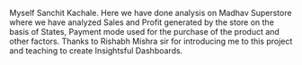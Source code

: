 Myself Sanchit Kachale.
Here we have done analysis on Madhav Superstore where we have analyzed Sales and Profit generated by the store on the basis of States, Payment mode used for the purchase of the product and other factors.
Thanks to Rishabh Mishra sir for introducing me to this project and teaching to create Insightsful Dashboards.
